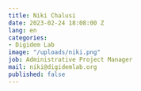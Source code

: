 ```yaml
---
title: Niki Chalusi
date: 2023-02-24 18:08:00 Z
lang: en
categories:
- Digidem Lab
image: "/uploads/niki.png"
job: Administrative Project Manager
mail: niki@digidemlab.org
published: false
---
```

